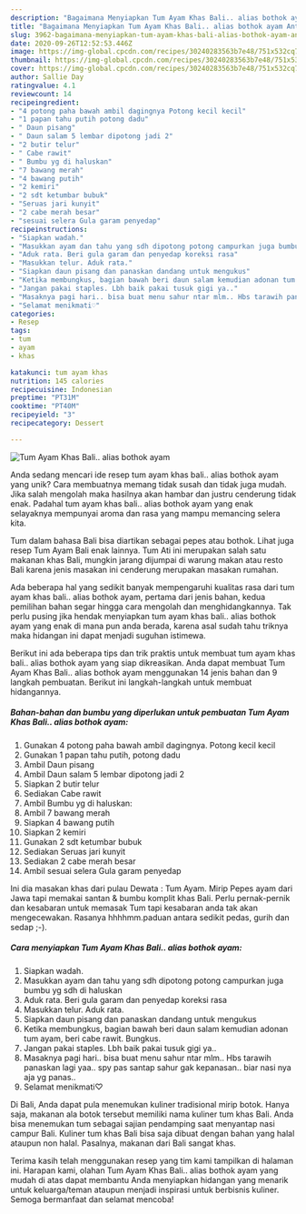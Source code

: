 ```yaml
---
description: "Bagaimana Menyiapkan Tum Ayam Khas Bali.. alias bothok ayam Anti Gagal"
title: "Bagaimana Menyiapkan Tum Ayam Khas Bali.. alias bothok ayam Anti Gagal"
slug: 3962-bagaimana-menyiapkan-tum-ayam-khas-bali-alias-bothok-ayam-anti-gagal
date: 2020-09-26T12:52:53.446Z
image: https://img-global.cpcdn.com/recipes/30240283563b7e48/751x532cq70/tum-ayam-khas-bali-alias-bothok-ayam-foto-resep-utama.jpg
thumbnail: https://img-global.cpcdn.com/recipes/30240283563b7e48/751x532cq70/tum-ayam-khas-bali-alias-bothok-ayam-foto-resep-utama.jpg
cover: https://img-global.cpcdn.com/recipes/30240283563b7e48/751x532cq70/tum-ayam-khas-bali-alias-bothok-ayam-foto-resep-utama.jpg
author: Sallie Day
ratingvalue: 4.1
reviewcount: 14
recipeingredient:
- "4 potong paha bawah ambil dagingnya Potong kecil kecil"
- "1 papan tahu putih potong dadu"
- " Daun pisang"
- " Daun salam 5 lembar dipotong jadi 2"
- "2 butir telur"
- " Cabe rawit"
- " Bumbu yg di haluskan"
- "7 bawang merah"
- "4 bawang putih"
- "2 kemiri"
- "2 sdt ketumbar bubuk"
- "Seruas jari kunyit"
- "2 cabe merah besar"
- "sesuai selera Gula garam penyedap"
recipeinstructions:
- "Siapkan wadah."
- "Masukkan ayam dan tahu yang sdh dipotong potong campurkan juga bumbu yg sdh di haluskan"
- "Aduk rata. Beri gula garam dan penyedap koreksi rasa"
- "Masukkan telur. Aduk rata."
- "Siapkan daun pisang dan panaskan dandang untuk mengukus"
- "Ketika membungkus, bagian bawah beri daun salam kemudian adonan tum ayam, beri cabe rawit. Bungkus."
- "Jangan pakai staples. Lbh baik pakai tusuk gigi ya.."
- "Masaknya pagi hari.. bisa buat menu sahur ntar mlm.. Hbs tarawih panaskan lagi yaa.. spy pas santap sahur gak kepanasan.. biar nasi nya aja yg panas.."
- "Selamat menikmati♡"
categories:
- Resep
tags:
- tum
- ayam
- khas

katakunci: tum ayam khas 
nutrition: 145 calories
recipecuisine: Indonesian
preptime: "PT31M"
cooktime: "PT40M"
recipeyield: "3"
recipecategory: Dessert

---
```



![Tum Ayam Khas Bali.. alias bothok ayam](https://img-global.cpcdn.com/recipes/30240283563b7e48/751x532cq70/tum-ayam-khas-bali-alias-bothok-ayam-foto-resep-utama.jpg)

Anda sedang mencari ide resep tum ayam khas bali.. alias bothok ayam yang unik? Cara membuatnya memang tidak susah dan tidak juga mudah. Jika salah mengolah maka hasilnya akan hambar dan justru cenderung tidak enak. Padahal tum ayam khas bali.. alias bothok ayam yang enak selayaknya mempunyai aroma dan rasa yang mampu memancing selera kita.

Tum dalam bahasa Bali bisa diartikan sebagai pepes atau bothok. Lihat juga resep Tum Ayam Bali enak lainnya. Tum Ati ini merupakan salah satu makanan khas Bali, mungkin jarang dijumpai di warung makan atau resto Bali karena jenis masakan ini cenderung merupakan masakan rumahan.

Ada beberapa hal yang sedikit banyak mempengaruhi kualitas rasa dari tum ayam khas bali.. alias bothok ayam, pertama dari jenis bahan, kedua pemilihan bahan segar hingga cara mengolah dan menghidangkannya. Tak perlu pusing jika hendak menyiapkan tum ayam khas bali.. alias bothok ayam yang enak di mana pun anda berada, karena asal sudah tahu triknya maka hidangan ini dapat menjadi suguhan istimewa.


Berikut ini ada beberapa tips dan trik praktis untuk membuat tum ayam khas bali.. alias bothok ayam yang siap dikreasikan. Anda dapat membuat Tum Ayam Khas Bali.. alias bothok ayam menggunakan 14 jenis bahan dan 9 langkah pembuatan. Berikut ini langkah-langkah untuk membuat hidangannya.

<!--inarticleads1-->

##### Bahan-bahan dan bumbu yang diperlukan untuk pembuatan Tum Ayam Khas Bali.. alias bothok ayam:

1. Gunakan 4 potong paha bawah ambil dagingnya. Potong kecil kecil
1. Gunakan 1 papan tahu putih, potong dadu
1. Ambil  Daun pisang
1. Ambil  Daun salam 5 lembar dipotong jadi 2
1. Siapkan 2 butir telur
1. Sediakan  Cabe rawit
1. Ambil  Bumbu yg di haluskan:
1. Ambil 7 bawang merah
1. Siapkan 4 bawang putih
1. Siapkan 2 kemiri
1. Gunakan 2 sdt ketumbar bubuk
1. Sediakan Seruas jari kunyit
1. Sediakan 2 cabe merah besar
1. Ambil sesuai selera Gula garam penyedap


Ini dia masakan khas dari pulau Dewata : Tum Ayam. Mirip Pepes ayam dari Jawa tapi memakai santan &amp; bumbu komplit khas Bali. Perlu pernak-pernik dan kesabaran untuk memasak Tum tapi kesabaran anda tak akan mengecewakan. Rasanya hhhhmm.paduan antara sedikit pedas, gurih dan sedap ;-). 

<!--inarticleads2-->

##### Cara menyiapkan Tum Ayam Khas Bali.. alias bothok ayam:

1. Siapkan wadah.
1. Masukkan ayam dan tahu yang sdh dipotong potong campurkan juga bumbu yg sdh di haluskan
1. Aduk rata. Beri gula garam dan penyedap koreksi rasa
1. Masukkan telur. Aduk rata.
1. Siapkan daun pisang dan panaskan dandang untuk mengukus
1. Ketika membungkus, bagian bawah beri daun salam kemudian adonan tum ayam, beri cabe rawit. Bungkus.
1. Jangan pakai staples. Lbh baik pakai tusuk gigi ya..
1. Masaknya pagi hari.. bisa buat menu sahur ntar mlm.. Hbs tarawih panaskan lagi yaa.. spy pas santap sahur gak kepanasan.. biar nasi nya aja yg panas..
1. Selamat menikmati♡


Di Bali, Anda dapat pula menemukan kuliner tradisional mirip botok. Hanya saja, makanan ala botok tersebut memiliki nama kuliner tum khas Bali. Anda bisa menemukan tum sebagai sajian pendamping saat menyantap nasi campur Bali. Kuliner tum khas Bali bisa saja dibuat dengan bahan yang halal ataupun non halal. Pasalnya, makanan dari Bali sangat khas. 

Terima kasih telah menggunakan resep yang tim kami tampilkan di halaman ini. Harapan kami, olahan Tum Ayam Khas Bali.. alias bothok ayam yang mudah di atas dapat membantu Anda menyiapkan hidangan yang menarik untuk keluarga/teman ataupun menjadi inspirasi untuk berbisnis kuliner. Semoga bermanfaat dan selamat mencoba!
